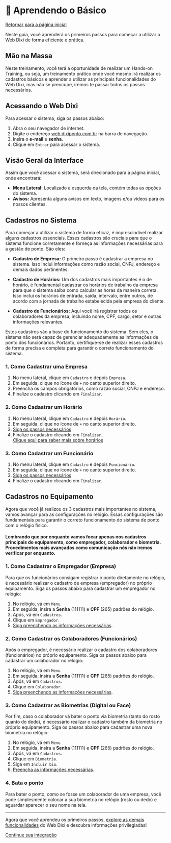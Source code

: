 # 📝 Aprendendo o Básico

[Retornar para a página inicial](../)

Neste guia, você aprenderá os primeiros passos para começar a utilizar o Web Dixi de forma eficiente e prática.

## Mão na Massa

Neste treinamento, você terá a oportunidade de realizar um Hands-on Training, ou seja, um treinamento prático onde você mesmo irá realizar os cadastros básicos e aprender a utilizar as principais funcionalidades do Web Dixi, mas não se preocupe, iremos te passar todos os passos necessários. 

## Acessando o Web Dixi

Para acessar o sistema, siga os passos abaixo:
1. Abra o seu navegador de internet.
2. Digite o endereço [web.dixiponto.com.br](http://web.dixiponto.com.br) na barra de navegação.
3. Insira o **e-mail** e **senha**.
4. Clique em ```Entrar``` para acessar o sistema.

## Visão Geral da Interface

Assim que você acessar o sistema, será direcionado para a página inicial, onde encontrará:
- **Menu Lateral:** Localizado à esquerda da tela, contém todas as opções do sistema.
- **Avisos:** Apresenta alguns avisos em texto, imagens e/ou vídeos para os nossos clientes.

## Cadastros no Sistema

Para começar a utilizar o sistema de forma eficaz, é imprescindível realizar alguns cadastros essenciais. Esses cadastros são cruciais para que o sistema funcione corretamente e forneça as informações necessárias para a gestão de ponto. São eles:

- **Cadastro de Empresa:** O primeiro passo é cadastrar a empresa no sistema. Isso inclui informações como razão social, CNPJ, endereço e demais dados pertinentes.

- **Cadastro de Horários:** Um dos cadastros mais importantes é o de horário, é fundamental cadastrar os horários de trabalho da empresa para que o sistema saiba como calcular as horas da maneira correta. Isso inclui os horários de entrada, saída, intervalo, entre outros, de acordo com a jornada de trabalho estabelecida pela empresa do cliente.

- **Cadastro de Funcionários:** Aqui você irá registrar todos os colaboradores da empresa, incluindo nome, CPF, cargo, setor e outras informações relevantes.

Estes cadastros são a base do funcionamento do sistema. Sem eles, o sistema não será capaz de gerenciar adequadamente as informações de ponto dos funcionários. Portanto, certifique-se de realizar esses cadastros de forma precisa e completa para garantir o correto funcionamento do sistema.

### 1. Como Cadastrar uma Empresa
1. No menu lateral, clique em ```Cadastro``` e depois ```Empresa```.
2. Em seguida, clique no ícone de ```+``` no canto superior direito.
3. Preencha os campos obrigatórios, como razão social, CNPJ e endereço.
4. Finalize o cadastro clicando em ```Finalizar```.

### 2. Como Cadastrar um Horário
1. No menu lateral, clique em ```Cadastro``` e depois ```Horário```.
2. Em seguida, clique no ícone de ```+``` no canto superior direito.
3. [Siga os passos necessários](./demos/demo_horario.md)
4. Finalize o cadastro clicando em ```Finalizar```.<br>
[Clique aqui para saber mais sobre horários](../horarios)

### 3. Como Cadastrar um Funcionário
1. No menu lateral, clique em ```Cadastro``` e depois ```Funcionário```.
2. Em seguida, clique no ícone de ```+``` no canto superior direito.
3. [Siga os passos necessários](./demos/demo_funcionario.md)
4. Finalize o cadastro clicando em ```Finalizar```.

## Cadastros no Equipamento

Agora que você já realizou os 3 cadastros mais importantes no sistema, vamos avançar para as configurações no relógio. Essas configurações são fundamentais para garantir o correto funcionamento do sistema de ponto com o relógio físico.

#### Lembrando que por enquanto vamos focar apenas nos cadastros principais do equipamento, como empregador, colaborador e biometria. Procedimentos mais avançados como comunicação nós não iremos verificar por enquanto.

### 1. Como Cadastrar o Empregador (Empresa)
Para que os funcionários consigam registrar o ponto diretamente no relógio, é necessário realizar o cadastro de empresa (empregador) no próprio equipamento. Siga os passos abaixo para cadastrar um empregador no relógio:
1. No relógio, vá em ```Menu```.
2. Em seguida, insira a **Senha** (111111) e **CPF** (265) padrões do relógio.
3. Após, vá em ```Cadastros```.
4. Clique em ```Empregador```.
5. [Siga preenchendo as informações necessárias](./demos/demo_empregador.md).

### 2. Como Cadastrar os Colaboradores (Funcionários)
Após o empregador, é necessário realizar o cadastro dos colaboradores (funcionários) no próprio equipamento. Siga os passos abaixo para cadastrar um colaborador no relógio:
1. No relógio, vá em ```Menu```.
2. Em seguida, insira a **Senha** (111111) e **CPF** (265) padrões do relógio.
3. Após, vá em ```Cadastros```.
4. Clique em ```Colaborador```.
5. [Siga preenchendo as informações necessárias](./demos/demo_colaborador.md).

### 3. Como Cadastrar as Biometrias (Digital ou Face)
Por fim, caso o colaborador vá bater o ponto via biometria (tanto do rosto quanto do dedo), é necessário realizar o cadastro também da biometria no próprio equipamento. Siga os passos abaixo para cadastrar uma nova biometria no relógio:
1. No relógio, vá em ```Menu```.
2. Em seguida, insira a **Senha** (111111) e **CPF** (265) padrões do relógio.
3. Após, vá em ```Cadastros```.
4. Clique em ```Biometria```.
4. Siga em ```Incluir bio```.
5. [Preencha as informações necessárias](./demos/demo_biometria.md).

### 4. Bata o ponto
Para bater o ponto, como se fosse um colaborador de uma empresa, você pode simplesmente colocar a sua biometria no relógio (rosto ou dedo) e aguardar aparecer o seu nome na tela.

---

Agora que você aprendeu os primeiros passos, [explore as demais funcionalidades](./guia_avancado.md) do Web Dixi e descubra informações privilegiadas!

[Continue sua integração](../portarias/README.md)